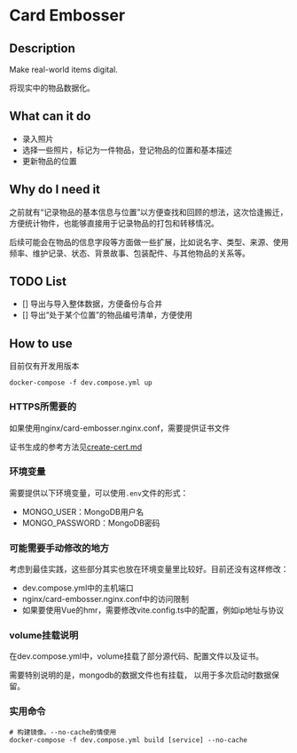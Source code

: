 # Card Embosser

## Description

Make real-world items digital.

将现实中的物品数据化。

## What can it do

* 录入照片
* 选择一些照片，标记为一件物品，登记物品的位置和基本描述
* 更新物品的位置

## Why do I need it

之前就有“记录物品的基本信息与位置”以方便查找和回顾的想法，这次恰逢搬迁，方便统计物件，也能够直接用于记录物品的打包和转移情况。

后续可能会在物品的信息字段等方面做一些扩展，比如说名字、类型、来源、使用频率、维护记录、状态、背景故事、包装配件、与其他物品的关系等。

## TODO List

- [] 导出与导入整体数据，方便备份与合并
- [] 导出“处于某个位置”的物品编号清单，方便使用

## How to use

目前仅有开发用版本

```shell
docker-compose -f dev.compose.yml up
```

### HTTPS所需要的

如果使用nginx/card-embosser.nginx.conf，需要提供证书文件

证书生成的参考方法见[create-cert.md](./scripts/create-cert.md)

### 环境变量

需要提供以下环境变量，可以使用`.env`文件的形式：

* MONGO_USER：MongoDB用户名
* MONGO_PASSWORD：MongoDB密码

### 可能需要手动修改的地方

考虑到最佳实践，这些部分其实也放在环境变量里比较好。目前还没有这样修改：

* dev.compose.yml中的主机端口
* nginx/card-embosser.nginx.conf中的访问限制
* 如果要使用Vue的hmr，需要修改vite.config.ts中的配置，例如ip地址与协议

### volume挂载说明

在dev.compose.yml中，volume挂载了部分源代码、配置文件以及证书。

需要特别说明的是，mongodb的数据文件也有挂载， 以用于多次启动时数据保留。

### 实用命令

```shell
# 构建镜像。--no-cache酌情使用
docker-compose -f dev.compose.yml build [service] --no-cache
```
